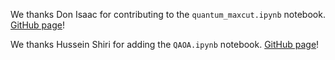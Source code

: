 We thanks Don Isaac for contributing to the `quantum_maxcut.ipynb` notebook. [GitHub page](https://github.com/darkmatter2000)!

We thanks Hussein Shiri for adding the `QAOA.ipynb` notebook. [GitHub page](https://github.com/hosen20)!
